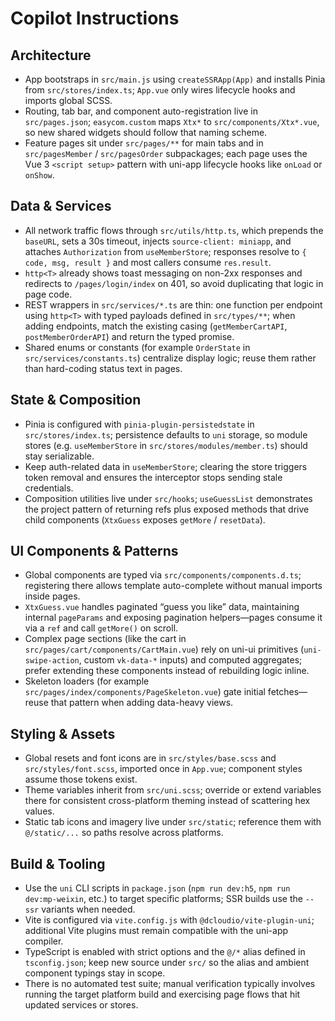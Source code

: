 # Copilot Instructions

## Architecture
- App bootstraps in `src/main.js` using `createSSRApp(App)` and installs Pinia from `src/stores/index.ts`; `App.vue` only wires lifecycle hooks and imports global SCSS.
- Routing, tab bar, and component auto-registration live in `src/pages.json`; `easycom.custom` maps `Xtx*` to `src/components/Xtx*.vue`, so new shared widgets should follow that naming scheme.
- Feature pages sit under `src/pages/**` for main tabs and in `src/pagesMember` / `src/pagesOrder` subpackages; each page uses the Vue 3 `<script setup>` pattern with uni-app lifecycle hooks like `onLoad` or `onShow`.

## Data & Services
- All network traffic flows through `src/utils/http.ts`, which prepends the `baseURL`, sets a 30s timeout, injects `source-client: miniapp`, and attaches `Authorization` from `useMemberStore`; responses resolve to `{ code, msg, result }` and most callers consume `res.result`.
- `http<T>` already shows toast messaging on non-2xx responses and redirects to `/pages/login/index` on 401, so avoid duplicating that logic in page code.
- REST wrappers in `src/services/*.ts` are thin: one function per endpoint using `http<T>` with typed payloads defined in `src/types/**`; when adding endpoints, match the existing casing (`getMemberCartAPI`, `postMemberOrderAPI`) and return the typed promise.
- Shared enums or constants (for example `OrderState` in `src/services/constants.ts`) centralize display logic; reuse them rather than hard-coding status text in pages.

## State & Composition
- Pinia is configured with `pinia-plugin-persistedstate` in `src/stores/index.ts`; persistence defaults to `uni` storage, so module stores (e.g. `useMemberStore` in `src/stores/modules/member.ts`) should stay serializable.
- Keep auth-related data in `useMemberStore`; clearing the store triggers token removal and ensures the interceptor stops sending stale credentials.
- Composition utilities live under `src/hooks`; `useGuessList` demonstrates the project pattern of returning refs plus exposed methods that drive child components (`XtxGuess` exposes `getMore` / `resetData`).

## UI Components & Patterns
- Global components are typed via `src/components/components.d.ts`; registering there allows template auto-complete without manual imports inside pages.
- `XtxGuess.vue` handles paginated “guess you like” data, maintaining internal `pageParams` and exposing pagination helpers—pages consume it via a `ref` and call `getMore()` on scroll.
- Complex page sections (like the cart in `src/pages/cart/components/CartMain.vue`) rely on uni-ui primitives (`uni-swipe-action`, custom `vk-data-*` inputs) and computed aggregates; prefer extending these components instead of rebuilding logic inline.
- Skeleton loaders (for example `src/pages/index/components/PageSkeleton.vue`) gate initial fetches—reuse that pattern when adding data-heavy views.

## Styling & Assets
- Global resets and font icons are in `src/styles/base.scss` and `src/styles/font.scss`, imported once in `App.vue`; component styles assume those tokens exist.
- Theme variables inherit from `src/uni.scss`; override or extend variables there for consistent cross-platform theming instead of scattering hex values.
- Static tab icons and imagery live under `src/static`; reference them with `@/static/...` so paths resolve across platforms.

## Build & Tooling
- Use the `uni` CLI scripts in `package.json` (`npm run dev:h5`, `npm run dev:mp-weixin`, etc.) to target specific platforms; SSR builds use the `--ssr` variants when needed.
- Vite is configured via `vite.config.js` with `@dcloudio/vite-plugin-uni`; additional Vite plugins must remain compatible with the uni-app compiler.
- TypeScript is enabled with strict options and the `@/*` alias defined in `tsconfig.json`; keep new source under `src/` so the alias and ambient component typings stay in scope.
- There is no automated test suite; manual verification typically involves running the target platform build and exercising page flows that hit updated services or stores.
